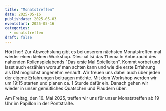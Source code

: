 ```yaml
---
title: "Monatstreffen"
date: 2025-05-16
publishdate: 2025-05-03
eventstart: 2025-05-16
categories:
  - monatstreffen 
draft: false
---
```

Hört her!
Zur Abwechslung gibt es bei unserem nächsten Monatstreffen mal wieder einen kleinen Workshop. Diesmal ist das Thema in Anbetracht des nahenden Rollenspielabends "Das erste Mal Spielleiten".
Kommt vorbei und lasst auch erzählen worauf man achten kann und wie die erste Erfahrung als DM möglichst angenehm verläuft. Wir freuen uns dabei auch über jeden der eigene Erfahrungen beitragen möchte.
Mit dem Workshop werden wir um 19:15 starten und planen ca. 1 Stunde dafür ein. Danach gehen wir wieder in unser gemütliches Quatschen und Plaudern über.

Am Freitag, den 16. Mai 2025, treffen wir uns für unser Monatstreffen ab 19 Uhr im Papillon in der Pontstraße.
